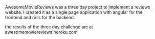 AwesomeMovieReviews was a three day project to implement a reviews website. I created it as a single page application with angular for the frontend and rails for the backend.

the results of the three day challenge are at awesomemoviereviews.heroku.com
